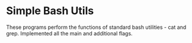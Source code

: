 # Simple Bash Utils

These programs perform the functions of standard bash utilities - cat and grep. Implemented all the main and additional flags.